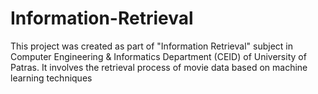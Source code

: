 # Information-Retrieval
This project was created as part of "Information Retrieval" subject in Computer Engineering &amp; Informatics Department (CEID) of University of Patras. It involves the retrieval process of movie data based on machine learning techniques
